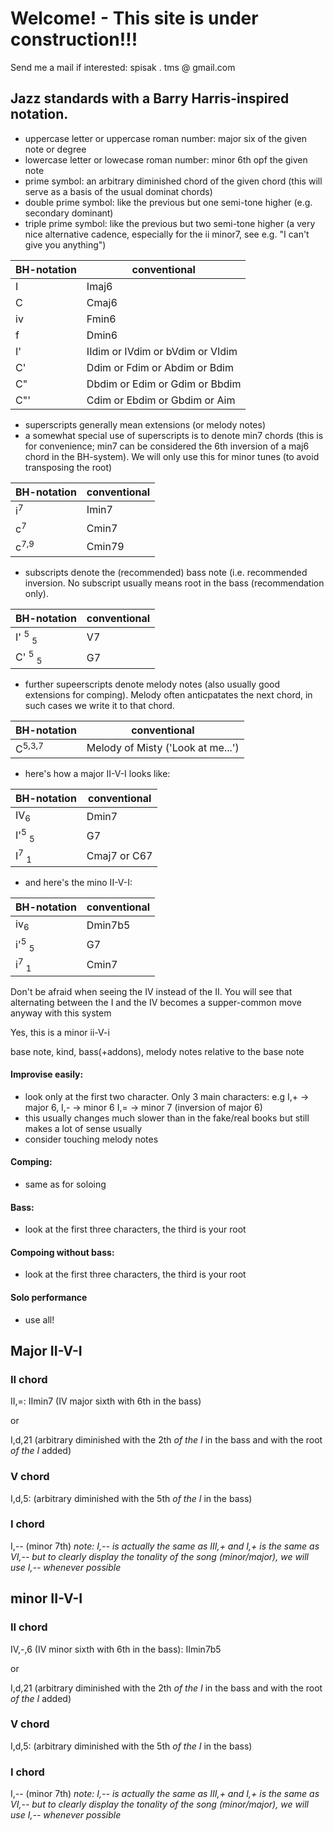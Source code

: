 # Welcome! - This site is under construction!!!
Send me a mail if interested: spisak . tms @ gmail.com

## Jazz standards with a Barry Harris-inspired notation.

- uppercase letter or uppercase roman number: major six of the given note or degree
- lowercase letter or lowecase roman number: minor 6th opf the given note
- prime symbol: an arbitrary diminished chord of the given chord (this will serve as a basis of the usual dominat chords)
- double prime symbol: like the previous but one semi-tone higher (e.g. secondary dominant)
- triple prime symbol: like the previous but two semi-tone higher (a very nice alternative cadence, especially for the ii minor7, see e.g. "I can't give you anything")

|   BH-notation   | conventional  | 
|-----------------|---------------|
| I       | Imaj6   |
| C       | Cmaj6   |
| iv      | Fmin6   |
| f       | Dmin6   |
| I'     | IIdim or IVdim or bVdim or VIdim|
| C'     | Ddim or Fdim or Abdim or Bdim|
| C"      | Dbdim or Edim or Gdim or Bbdim|
| C"'      | Cdim or Ebdim or Gbdim or Aim|


- superscripts generally mean extensions (or melody notes)
- a somewhat special use of superscripts is to denote min7 chords (this is for convenience; min7 can be considered the 6th inversion of a maj6 chord in the BH-system). We will only use this for minor tunes (to avoid transposing the root)

|   BH-notation   | conventional  | 
|-----------------|---------------|
| i<sup>7</sup>  | Imin7     |
| c<sup>7</sup>   | Cmin7     |
| c<sup>7,9</sup> | Cmin79    |


- subscripts denote the (recommended) bass note (i.e. recommended inversion. No subscript usually means root in the bass (recommendation only).

|   BH-notation   | conventional  | 
|-----------------|---------------|
| I' <sup>5</sup> <sub>5</sub>     | V7     |
| C' <sup>5</sup> <sub>5</sub>     | G7     |

- further supeerscripts denote melody notes (also usually good extensions for comping). Melody often anticpatates the next chord, in such cases we write it to that chord.

|   BH-notation   | conventional  | 
|-----------------|---------------|
| C<sup>5,3,7</sup>               | Melody of Misty ('Look at me...')    |

- here's how a major II-V-I looks like:

|   BH-notation   | conventional  | 
|-----------------|---------------|
| IV<sub>6</sub>                            | Dmin7   |
| I'<sup>5</sup> <sub>5</sub>     | G7     |
| I<sup>7</sup> <sub>1</sub>                | Cmaj7 or C67   |

- and here's the mino II-V-I:

|   BH-notation   | conventional  | 
|-----------------|---------------|
| iv<sub>6</sub>                            | Dmin7b5   |
| i'<sup>5</sup> <sub>5</sub>     | G7     |
| i<sup>7</sup> <sub>1</sub>                | Cmin7     |

Don't be afraid when seeing the IV instead of the II. You will see that alternating between the I and the IV becomes a supper-common move anyway with this system

Yes, this is a minor ii-V-i

base note, kind, bass(+addons), melody notes relative to the base note

#### Improvise easily:
- look only at the first two character. Only 3 main characters: e.g I,+ -> major 6, I,- -> minor 6 I,= -> minor 7 (inversion of major 6)
- this usually changes much slower than in the fake/real books but still makes a lot of sense usually
- consider touching melody notes
#### Comping:
- same as for soloing
#### Bass: 
- look at the first three characters, the third is your root
#### Compoing without bass:
- look at the first three characters, the third is your root
#### Solo performance
- use all!


## Major II-V-I

### II chord

II,=: IImin7 (IV major sixth with 6th in the bass)

or 

I,d,21 (arbitrary diminished with the 2th *of the I* in the bass and with the root *of the I* added)

### V chord

I,d,5: (arbitrary diminished with the 5th *of the I* in the bass)

### I chord

I,-- (minor 7th)
*note: I,-- is actually the same as III,+ and I,+ is the same as VI,-- but to clearly display the tonality of the song (minor/major), we will use I,-- whenever possible*

## minor II-V-I

### II chord

IV,-,6 (IV minor sixth with 6th in the bass): IImin7b5

or 

I,d,21 (arbitrary diminished with the 2th *of the I* in the bass and with the root *of the I* added)

### V chord

I,d,5: (arbitrary diminished with the 5th *of the I* in the bass)

### I chord

I,-- (minor 7th)
*note: I,-- is actually the same as III,+ and I,+ is the same as VI,-- but to clearly display the tonality of the song (minor/major), we will use I,-- whenever possible*
